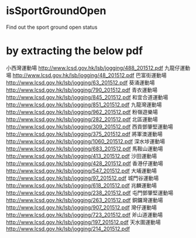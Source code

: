 # isSportGroundOpen
Find out the sport ground open status

# by extracting the below pdf
小西灣運動場
http://www.lcsd.gov.hk/lsb/jogging/488_201512.pdf
九龍仔運動場
http://www.lcsd.gov.hk/lsb/jogging/48_201512.pdf
巴富街運動場
http://www.lcsd.gov.hk/lsb/jogging/63_201512.pdf
葵涌運動場
http://www.lcsd.gov.hk/lsb/jogging/790_201512.pdf
青衣運動場
http://www.lcsd.gov.hk/lsb/jogging/845_201512.pdf
和宜合道運動場
http://www.lcsd.gov.hk/lsb/jogging/851_201512.pdf
九龍灣運動場
http://www.lcsd.gov.hk/lsb/jogging/962_201512.pdf
粉嶺遊樂場
http://www.lcsd.gov.hk/lsb/jogging/282_201512.pdf
北區運動場
http://www.lcsd.gov.hk/lsb/jogging/309_201512.pdf
西貢鄧肇堅運動場
http://www.lcsd.gov.hk/lsb/jogging/375_201512.pdf
將軍澳運動場
http://www.lcsd.gov.hk/lsb/jogging/1060_201512.pdf
深水埗運動場
http://www.lcsd.gov.hk/lsb/jogging/683_201512.pdf
馬鞍山運動場
http://www.lcsd.gov.hk/lsb/jogging/413_201512.pdf
沙田運動場
http://www.lcsd.gov.hk/lsb/jogging/428_201512.pdf
香港仔運動場
http://www.lcsd.gov.hk/lsb/jogging/547_201512.pdf
大埔運動場
http://www.lcsd.gov.hk/lsb/jogging/97_201512.pdf
城門谷運動場
http://www.lcsd.gov.hk/lsb/jogging/618_201512.pdf
兆麟運動場
http://www.lcsd.gov.hk/lsb/jogging/238_201512.pdf
屯門鄧肇堅運動場
http://www.lcsd.gov.hk/lsb/jogging/263_201512.pdf
銅鑼灣運動場
http://www.lcsd.gov.hk/lsb/jogging/907_201512.pdf
灣仔運動場
http://www.lcsd.gov.hk/lsb/jogging/723_201512.pdf
斧山道運動場
http://www.lcsd.gov.hk/lsb/jogging/197_201512.pdf
天水圍運動場
http://www.lcsd.gov.hk/lsb/jogging/214_201512.pdf

